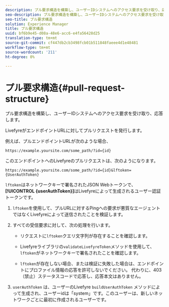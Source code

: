 ```yaml
---
description: プル要求構造を構築し、ユーザーIDシステムへのアクセス要求を受け取り、応答します。
seo-description: プル要求構造を構築し、ユーザーIDシステムへのアクセス要求を受け取り、応答します。
seo-title: プル要求構造
solution: Experience Manager
title: プル要求構造
uuid: bf6b9e45-d08a-48e6-acc6-e4fa56428d25
translation-type: tm+mt
source-git-commit: cf447db2cb3498fcb01b511848faeee4d1e48481
workflow-type: tm+mt
source-wordcount: '211'
ht-degree: 0%

---
```



# プル要求構造{#pull-request-structure}

プル要求構造を構築し、ユーザーIDシステムへのアクセス要求を受け取り、応答します。

LivefyreがエンドポイントURLに対してプルリクエストを発行します。

例えば、プルエンドポイントURLが次のような場合、

```
https://example.yoursite.com/some_path/?id={id}
```

このエンドポイントへのLivefyreのプルリクエストは、次のようになります。

```
https://example.yoursite.com/some_path/?id={id}&lftoken={UserAuthToken}
```

`lftoken`はネットワークキーで署名されたJSON Webトークンで、**[!UICONTROL {userAuthToken}]**&#x200B;はLivefyreによって生成されるユーザー認証トークンです。

1. `lftoken`を使用して、プルURLに対するPingへの要求が悪質なエージェントではなくLivefyreによって送信されたことを検証します。
1. すべての受信要求に対して、次の処理を行います。

   * リクエストに`lftoken`クエリ文字列が存在することを確認します。
   * Livefyreライブラリの`validateLivefyreToken`メソッドを使用して、`lftoken`がネットワークキーで署名されたことを確認します。

   * `lftoken`が存在しない場合、または検証に失敗した場合は、エンドポイントにプロファイル情報の応答を許可しないでください。 代わりに、403（禁止）ステータスコードで応答し、応答本文はありません。

1. `userAuthToken` は、ユーザーのLivefyre `buildUserAuthToken` メソッドによって生成され、ユーザーidは「system」です。このユーザーは、新しいネットワークごとに最初に作成されるユーザーです。
